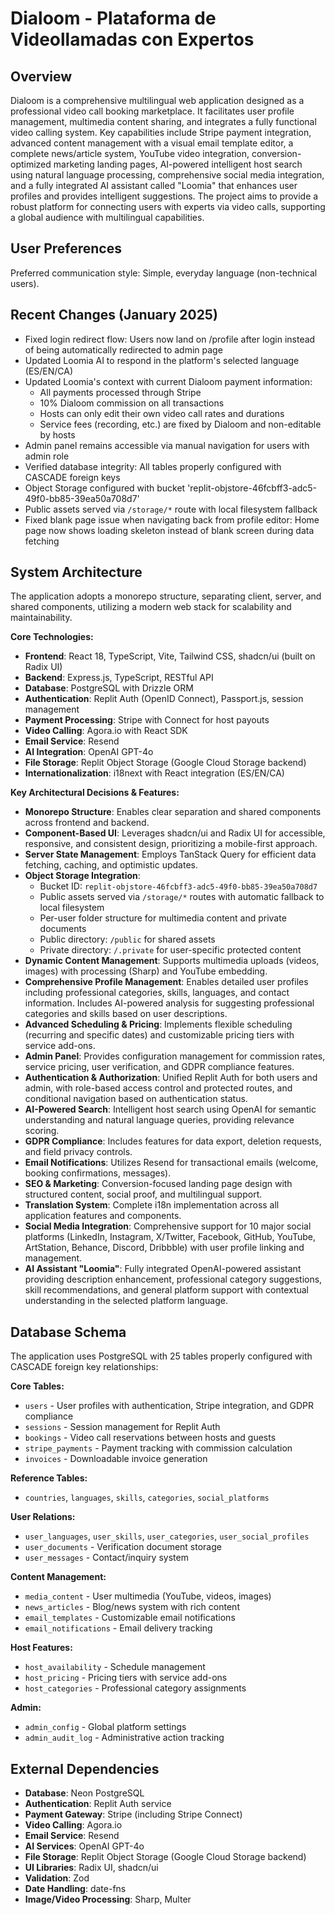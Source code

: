 # Dialoom - Plataforma de Videollamadas con Expertos

## Overview
Dialoom is a comprehensive multilingual web application designed as a professional video call booking marketplace. It facilitates user profile management, multimedia content sharing, and integrates a fully functional video calling system. Key capabilities include Stripe payment integration, advanced content management with a visual email template editor, a complete news/article system, YouTube video integration, conversion-optimized marketing landing pages, AI-powered intelligent host search using natural language processing, comprehensive social media integration, and a fully integrated AI assistant called "Loomia" that enhances user profiles and provides intelligent suggestions. The project aims to provide a robust platform for connecting users with experts via video calls, supporting a global audience with multilingual capabilities.

## User Preferences
Preferred communication style: Simple, everyday language (non-technical users).

## Recent Changes (January 2025)
- Fixed login redirect flow: Users now land on /profile after login instead of being automatically redirected to admin page
- Updated Loomia AI to respond in the platform's selected language (ES/EN/CA)
- Updated Loomia's context with current Dialoom payment information:
  - All payments processed through Stripe
  - 10% Dialoom commission on all transactions
  - Hosts can only edit their own video call rates and durations
  - Service fees (recording, etc.) are fixed by Dialoom and non-editable by hosts
- Admin panel remains accessible via manual navigation for users with admin role
- Verified database integrity: All tables properly configured with CASCADE foreign keys
- Object Storage configured with bucket 'replit-objstore-46fcbff3-adc5-49f0-bb85-39ea50a708d7'
- Public assets served via `/storage/*` route with local filesystem fallback
- Fixed blank page issue when navigating back from profile editor: Home page now shows loading skeleton instead of blank screen during data fetching

## System Architecture
The application adopts a monorepo structure, separating client, server, and shared components, utilizing a modern web stack for scalability and maintainability.

**Core Technologies:**
-   **Frontend**: React 18, TypeScript, Vite, Tailwind CSS, shadcn/ui (built on Radix UI)
-   **Backend**: Express.js, TypeScript, RESTful API
-   **Database**: PostgreSQL with Drizzle ORM
-   **Authentication**: Replit Auth (OpenID Connect), Passport.js, session management
-   **Payment Processing**: Stripe with Connect for host payouts
-   **Video Calling**: Agora.io with React SDK
-   **Email Service**: Resend
-   **AI Integration**: OpenAI GPT-4o
-   **File Storage**: Replit Object Storage (Google Cloud Storage backend)
-   **Internationalization**: i18next with React integration (ES/EN/CA)

**Key Architectural Decisions & Features:**
-   **Monorepo Structure**: Enables clear separation and shared components across frontend and backend.
-   **Component-Based UI**: Leverages shadcn/ui and Radix UI for accessible, responsive, and consistent design, prioritizing a mobile-first approach.
-   **Server State Management**: Employs TanStack Query for efficient data fetching, caching, and optimistic updates.
-   **Object Storage Integration**: 
     - Bucket ID: `replit-objstore-46fcbff3-adc5-49f0-bb85-39ea50a708d7`
     - Public assets served via `/storage/*` routes with automatic fallback to local filesystem
     - Per-user folder structure for multimedia content and private documents
     - Public directory: `/public` for shared assets
     - Private directory: `/.private` for user-specific protected content
-   **Dynamic Content Management**: Supports multimedia uploads (videos, images) with processing (Sharp) and YouTube embedding.
-   **Comprehensive Profile Management**: Enables detailed user profiles including professional categories, skills, languages, and contact information. Includes AI-powered analysis for suggesting professional categories and skills based on user descriptions.
-   **Advanced Scheduling & Pricing**: Implements flexible scheduling (recurring and specific dates) and customizable pricing tiers with service add-ons.
-   **Admin Panel**: Provides configuration management for commission rates, service pricing, user verification, and GDPR compliance features.
-   **Authentication & Authorization**: Unified Replit Auth for both users and admin, with role-based access control and protected routes, and conditional navigation based on authentication status.
-   **AI-Powered Search**: Intelligent host search using OpenAI for semantic understanding and natural language queries, providing relevance scoring.
-   **GDPR Compliance**: Includes features for data export, deletion requests, and field privacy controls.
-   **Email Notifications**: Utilizes Resend for transactional emails (welcome, booking confirmations, messages).
-   **SEO & Marketing**: Conversion-focused landing page design with structured content, social proof, and multilingual support.
-   **Translation System**: Complete i18n implementation across all application features and components.
-   **Social Media Integration**: Comprehensive support for 10 major social platforms (LinkedIn, Instagram, X/Twitter, Facebook, GitHub, YouTube, ArtStation, Behance, Discord, Dribbble) with user profile linking and management.
-   **AI Assistant "Loomia"**: Fully integrated OpenAI-powered assistant providing description enhancement, professional category suggestions, skill recommendations, and general platform support with contextual understanding in the selected platform language.

## Database Schema
The application uses PostgreSQL with 25 tables properly configured with CASCADE foreign key relationships:

**Core Tables:**
- `users` - User profiles with authentication, Stripe integration, and GDPR compliance
- `sessions` - Session management for Replit Auth
- `bookings` - Video call reservations between hosts and guests
- `stripe_payments` - Payment tracking with commission calculation
- `invoices` - Downloadable invoice generation

**Reference Tables:**
- `countries`, `languages`, `skills`, `categories`, `social_platforms`

**User Relations:**
- `user_languages`, `user_skills`, `user_categories`, `user_social_profiles`
- `user_documents` - Verification document storage
- `user_messages` - Contact/inquiry system

**Content Management:**
- `media_content` - User multimedia (YouTube, videos, images)
- `news_articles` - Blog/news system with rich content
- `email_templates` - Customizable email notifications
- `email_notifications` - Email delivery tracking

**Host Features:**
- `host_availability` - Schedule management
- `host_pricing` - Pricing tiers with service add-ons
- `host_categories` - Professional category assignments

**Admin:**
- `admin_config` - Global platform settings
- `admin_audit_log` - Administrative action tracking

## External Dependencies
-   **Database**: Neon PostgreSQL
-   **Authentication**: Replit Auth service
-   **Payment Gateway**: Stripe (including Stripe Connect)
-   **Video Calling**: Agora.io
-   **Email Service**: Resend
-   **AI Services**: OpenAI GPT-4o
-   **File Storage**: Replit Object Storage (Google Cloud Storage backend)
-   **UI Libraries**: Radix UI, shadcn/ui
-   **Validation**: Zod
-   **Date Handling**: date-fns
-   **Image/Video Processing**: Sharp, Multer
